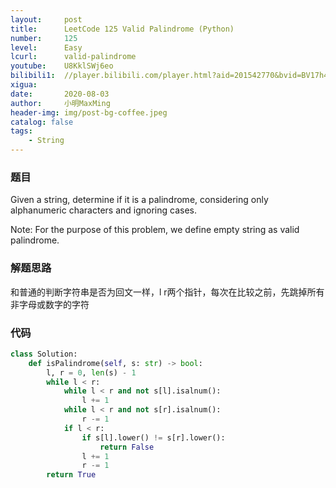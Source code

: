 ```yaml
---
layout:     post
title:      LeetCode 125 Valid Palindrome (Python)
number:     125
level:      Easy
lcurl:      valid-palindrome
youtube:    U8KklSWj6eo
bilibili1:  //player.bilibili.com/player.html?aid=201542770&bvid=BV17h411Z7ey&cid=219915385&page=1
xigua:      
date:       2020-08-03
author:     小明MaxMing
header-img: img/post-bg-coffee.jpeg
catalog: false
tags:
    - String
---
```


### 题目

Given a string, determine if it is a palindrome, considering only alphanumeric characters and ignoring cases.

Note: For the purpose of this problem, we define empty string as valid palindrome.

### 解题思路

和普通的判断字符串是否为回文一样，l r两个指针，每次在比较之前，先跳掉所有非字母或数字的字符

### 代码
```python
class Solution:
    def isPalindrome(self, s: str) -> bool:
        l, r = 0, len(s) - 1
        while l < r:
            while l < r and not s[l].isalnum():
                l += 1
            while l < r and not s[r].isalnum():
                r -= 1
            if l < r:
                if s[l].lower() != s[r].lower():
                    return False
                l += 1
                r -= 1
        return True
```
